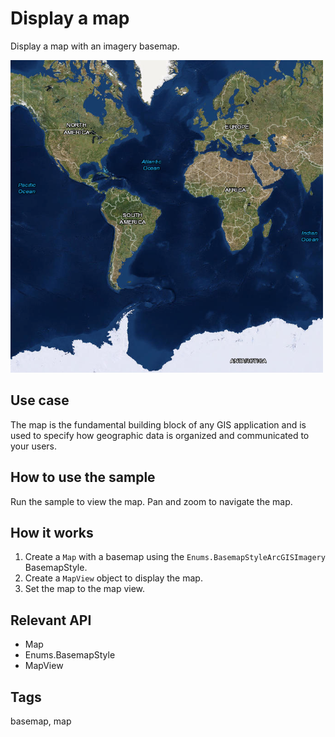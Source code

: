 # Display a map

Display a map with an imagery basemap.

![](screenshot.png)

## Use case

The map is the fundamental building block of any GIS application and is used to specify how geographic data is organized and communicated to your users.

## How to use the sample

Run the sample to view the map. Pan and zoom to navigate the map.

## How it works

1. Create a `Map` with a basemap using the `Enums.BasemapStyleArcGISImagery` BasemapStyle.
2. Create a `MapView` object to display the map.
3. Set the map to the map view.

## Relevant API

* Map
* Enums.BasemapStyle
* MapView

## Tags

basemap, map
